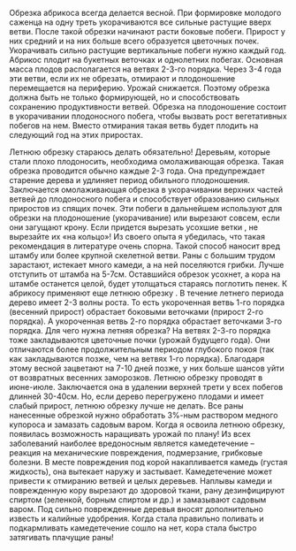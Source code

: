 

Обрезка абрикоса всегда делается весной. При формировке молодого саженца на одну треть укорачиваются все сильные растущие вверх ветви. После такой обрезки начинают расти боковые побеги. Прирост у них средний и на них больше всего образуется цветочных почек. Укорачивать сильно растущие вертикальные побеги нужно каждый год. Абрикос плодит на букетных веточках и однолетних побегах. Основная масса плодов располагается на ветвях 2-3-го порядка. Через 3-4 года эти ветви, если их не обрезать, отмирают и плодоношение перемещается на периферию. Урожай снижается. Поэтому обрезка должна быть не только формирующей, но и способствовать сохранению продуктивности ветвей. Обрезка на плодоношение состоит в укорачивании плодоносного побега, чтобы вызвать рост вегетативных побегов на нем. Вместо отмирания такая ветвь будет плодить на следующий год на этих приростах.

Летнюю обрезку стараюсь делать обязательно!
Деревьям, которые стали плохо плодоносить, необходима омолаживающая обрезка. Такая обрезка проводится обычно каждые 2-3 года. Она предупреждает старение дерева и удлиняет период обильного плодоношения. Заключается омолаживающая обрезка в укорачивании верхних частей ветвей до плодоносного побега и способствует образованию сильных приростов из спящих почек. Эти побеги в дальнейшем используют для обрезки на плодоношение (укорачивание) или вырезают совсем, если они загущают крону. Если придется вырезать усохшие ветки , не вырезайте их «на кольцо»!
Из своего опыта я убедилась, что такая рекомендация в литературе очень спорна. Такой способ наносит вред штамбу или более крупной скелетной ветви. Раны с большим трудом зарастают, истекает много камеди, а на ней поселяются грибки. Лучше отступить от штамба на 5-7см. Оставшийся обрезок усохнет, а кора на штамбе останется целой, будет утолщаться стараясь поглотить пенек.
К абрикосу применяют еще летнюю обрезку . В течение летнего периода дерево имеет 2-3 волны роста. То есть укороченная ветвь 1-го порядка (весенний прирост) обрастает боковыми веточками (прирост 2-го порядка). А укороченная ветвь 2-го порядка обрастает веточками 3-го порядка. Для чего нужна летняя обрезка? На ветвях 2-3-го порядка тоже закладываются цветочные почки (урожай будущего года). Они отличаются более продолжительным периодом глубокого покоя (так как закладываются позже, чем на ветвях 1-го порядка). Благодаря этому весной зацветают на 7-10 дней позже, у них больше шансов уйти от возвратных весенних заморозков. Летнюю обрезку проводят в июне-июле. Заключается она в удалении верхней трети у всех побегов длинней 30-40см. Но, если дерево перегружено плодами и имеет слабый прирост, летнюю обрезку лучше не делать. Все раны нанесенные обрезкой нужно обработать 3%-ным раствором медного купороса и замазать садовым варом.
Когда я освоила летнюю обрезку, появилась возможность наращивать урожай по плану!
Из всех заболеваний наиболее вредоносным является камедетечение – реакция на механические повреждения, подмерзание, грибковые болезни. В месте повреждения под корой накапливается камедь (густая жидкость), она вытекает наружу и застывает. Камедетечение может привести к отмиранию ветвей и целых деревьев. Наплывы камеди и поврежденную кору вырезают до здоровой ткани, рану дезинфицируют спиртом (зеленкой, борным спиртом и др.) и замазывают садовым варом. Под сильно поврежденные деревья вносят дополнительно известь и калийные удобрения.
Когда стала правильно поливать и подкармливать камедетечение сошло на нет, кора стала быстро затягивать плачущие раны!

